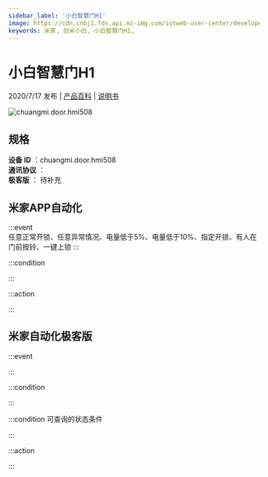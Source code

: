 ```yaml
---
sidebar_label: '小白智慧门H1'
image: https://cdn.cnbj1.fds.api.mi-img.com/iotweb-user-center/developer_1679047655858J1jjfIKw.png?GalaxyAccessKeyId=AKVGLQWBOVIRQ3XLEW&Expires=9223372036854775807&Signature=ZPjmRtaNaZ2zCLhiwvGLmue2FjM=
keywords: 米家, 创米小白, 小白智慧门H1, 
---
```

# 小白智慧门H1

2020/7/17 发布 | [产品百科](https://home.mi.com/webapp/content/baike/product/index.html?model=chuangmi.door.hmi508/) | [说明书](https://home.mi.com/views/introduction.html?model=chuangmi.door.hmi508&region=cn)

![chuangmi.door.hmi508](https://cdn.cnbj1.fds.api.mi-img.com/iotweb-user-center/developer_1679047655858J1jjfIKw.png?GalaxyAccessKeyId=AKVGLQWBOVIRQ3XLEW&Expires=9223372036854775807&Signature=ZPjmRtaNaZ2zCLhiwvGLmue2FjM=)

## 规格  
> 
**设备 ID** ：chuangmi.door.hmi508  
**通讯协议** ：  
**极客版**  ： 待补充 


## 米家APP自动化  

:::event  
任意正常开锁、任意异常情况、电量低于5%、电量低于10%、指定开锁、有人在门前按铃、一键上锁
:::

:::condition  

:::

:::action   

:::

## 米家自动化极客版  

:::event  

:::

:::condition  

:::

:::condition 可查询的状态条件  

:::

:::action  

:::

        
